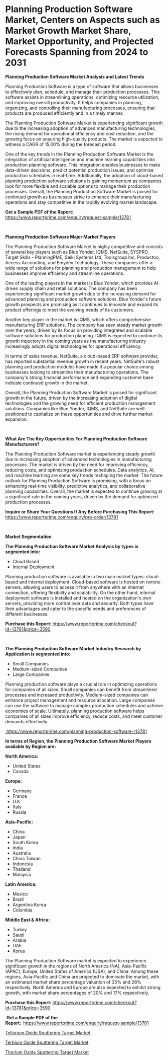 <p><h1>Planning Production Software Market, Centers on Aspects such as Market Growth Market Share, Market Opportunity, and Projected Forecasts Spanning from 2024 to 2031</h1></p><p><strong>Planning Production Software Market Analysis and Latest Trends</strong></p>
<p><p>Planning Production Software is a type of software that allows businesses to effectively plan, schedule, and manage their production processes. This software assists in streamlining operations, optimizing resource utilization, and improving overall productivity. It helps companies in planning, organizing, and controlling their manufacturing processes, ensuring that products are produced efficiently and in a timely manner.</p><p>The Planning Production Software Market is experiencing significant growth due to the increasing adoption of advanced manufacturing technologies, the rising demand for operational efficiency and cost reduction, and the growing focus on ensuring high-quality products. The market is expected to witness a CAGR of 15.00% during the forecast period.</p><p>One of the key trends in the Planning Production Software Market is the integration of artificial intelligence and machine learning capabilities into production planning software. This integration enables businesses to make data-driven decisions, predict potential production issues, and optimize production schedules in real-time. Additionally, the adoption of cloud-based planning production software solutions is gaining momentum as companies look for more flexible and scalable options to manage their production processes. Overall, the Planning Production Software Market is poised for continued growth as businesses strive to enhance their manufacturing operations and stay competitive in the rapidly evolving market landscape.</p></p>
<p><strong>Get a Sample PDF of the Report:&nbsp;</strong> <a href="https://www.reportprime.com/enquiry/request-sample/13781">https://www.reportprime.com/enquiry/request-sample/13781</a></p>
<p>&nbsp;</p>
<p><strong>Planning Production Software Major Market Players</strong></p>
<p><p>The Planning Production Software Market is highly competitive and consists of several key players such as Blue Yonder, IQMS, NetSuite, SYSPRO, Target Skills - PlanningPME, Seiki Systems Ltd, Toolsgroup Inc, Productoo, Access Accounting, and Emydex Technology. These companies offer a wide range of solutions for planning and production management to help businesses improve efficiency and streamline operations.</p><p>One of the leading players in the market is Blue Yonder, which provides AI-driven supply chain and retail solutions. The company has been experiencing significant market growth due to the increasing demand for advanced planning and production software solutions. Blue Yonder's future growth prospects are promising as it continues to innovate and expand its product offerings to meet the evolving needs of its customers.</p><p>Another key player in the market is IQMS, which offers comprehensive manufacturing ERP solutions. The company has seen steady market growth over the years, driven by its focus on providing integrated and scalable software solutions for production planning. IQMS is expected to continue its growth trajectory in the coming years as the manufacturing industry increasingly adopts digital technologies for operational efficiency.</p><p>In terms of sales revenue, NetSuite, a cloud-based ERP software provider, has reported substantial revenue growth in recent years. NetSuite's robust planning and production modules have made it a popular choice among businesses looking to streamline their manufacturing operations. The company's strong financial performance and expanding customer base indicate continued growth in the market.</p><p>Overall, the Planning Production Software Market is poised for significant growth in the future, driven by the increasing adoption of digital technologies and the growing need for efficient production management solutions. Companies like Blue Yonder, IQMS, and NetSuite are well-positioned to capitalize on these opportunities and drive further market expansion.</p></p>
<p>&nbsp;</p>
<p><strong>What Are The Key Opportunities For Planning Production Software Manufacturers?</strong></p>
<p><p>The Planning Production Software market is experiencing steady growth due to increasing adoption of advanced technologies in manufacturing processes. The market is driven by the need for improving efficiency, reducing costs, and optimizing production schedules. Data analytics, AI, and machine learning are some key trends reshaping the market. The future outlook for Planning Production Software is promising, with a focus on enhancing real-time visibility, predictive analytics, and collaborative planning capabilities. Overall, the market is expected to continue growing at a significant rate in the coming years, driven by the demand for optimized production processes.</p></p>
<p><strong>Inquire or Share Your Questions If Any Before Purchasing This Report:</strong> <a href="https://www.reportprime.com/enquiry/pre-order/13781">https://www.reportprime.com/enquiry/pre-order/13781</a></p>
<p>&nbsp;</p>
<p><strong>Market Segmentation</strong></p>
<p><strong>The Planning Production Software Market Analysis by types is segmented into:</strong></p>
<p><ul><li>Cloud Based</li><li>Internal Deployment</li></ul></p>
<p><p>Planning production software is available in two main market types: cloud-based and internal deployment. Cloud-based software is hosted on remote servers, allowing users to access it from anywhere with an internet connection, offering flexibility and scalability. On the other hand, internal deployment software is installed and hosted on the organization's own servers, providing more control over data and security. Both types have their advantages and cater to the specific needs and preferences of different businesses.</p></p>
<p><strong>Purchase this Report:&nbsp;</strong><a href="https://www.reportprime.com/checkout?id=13781&price=3590">https://www.reportprime.com/checkout?id=13781&price=3590</a></p>
<p>&nbsp;</p>
<p><strong>The Planning Production Software Market Industry Research by Application is segmented into:</strong></p>
<p><ul><li>Small Companies</li><li>Medium-sized Companies</li><li>Large Companies</li></ul></p>
<p><p>Planning production software plays a crucial role in optimizing operations for companies of all sizes. Small companies can benefit from streamlined processes and increased productivity. Medium-sized companies can enhance project management and resource allocation. Large companies can use the software to manage complex production schedules and achieve economies of scale. Ultimately, planning production software helps companies of all sizes improve efficiency, reduce costs, and meet customer demands effectively.</p></p>
<p><a href="https://www.reportprime.com/planning-production-software-r13781">&nbsp;https://www.reportprime.com/planning-production-software-r13781</a></p>
<p><strong>In terms of Region, the Planning Production Software Market Players available by Region are:</strong></p>
<p>
    <p> <strong> North America: </strong>
        <ul>
            <li>United States</li>
            <li>Canada</li>
        </ul>
        </p> 
    <p> <strong> Europe: </strong>
        <ul>
            <li>Germany</li>
            <li>France</li>
            <li>U.K.</li>
            <li>Italy</li>
            <li>Russia</li>
        </ul>
        </p> 
    <p> <strong> Asia-Pacific: </strong>
        <ul>
            <li>China</li>
            <li>Japan</li>
            <li>South Korea</li>
            <li>India</li>
            <li>Australia</li>
            <li>China Taiwan</li>
            <li>Indonesia</li>
            <li>Thailand</li>
            <li>Malaysia</li>
        </ul>
        </p> 
    <p> <strong> Latin America: </strong>
        <ul>
            <li>Mexico</li>
            <li>Brazil</li>
            <li>Argentina Korea</li>
            <li>Colombia</li>
        </ul>
        </p> 
    <p> <strong> Middle East & Africa: </strong>
        <ul>
            <li>Turkey</li>
            <li>Saudi</li>
            <li>Arabia</li>
            <li>UAE</li>
            <li>Korea</li>
        </ul>
    </p>
    </p>
<p><p>The Planning Production Software market is expected to experience significant growth in the regions of North America (NA), Asia-Pacific (APAC), Europe, United States of America (USA), and China. Among these regions, Asia-Pacific and China are projected to dominate the market, with an estimated market share percentage valuation of 35% and 28% respectively. North America and Europe are also expected to exhibit strong growth, with market share percentages of 20% and 17% respectively.</p></p>
<p><strong>Purchase this Report: </strong><a href="https://www.reportprime.com/checkout?id=13781&price=3590">https://www.reportprime.com/checkout?id=13781&price=3590</a></p>
<p>&nbsp;<strong>Get a Sample PDF of the Report:&nbsp;&nbsp;</strong><a href="https://www.reportprime.com/enquiry/request-sample/13781">https://www.reportprime.com/enquiry/request-sample/13781</a></p>
<p><strong></strong></p>
<p><p><a href="https://view.publitas.com/reportprime-1/tellurium-oxide-sputtering-target-market-investigation-industry-evolution-and-forecast-till-2031/">Tellurium Oxide Sputtering Target Market</a></p><p><a href="https://view.publitas.com/reportprime-1/terbium-oxide-sputtering-target-market-a-global-and-regional-analysis-focus-on-region-country-level-analysis-and-competitive-landscape-analysis-and-forecast-2024-2031/">Terbium Oxide Sputtering Target Market</a></p><p><a href="https://view.publitas.com/reportprime-1/global-thorium-oxide-sputtering-target-market-analysis-trends-forecasts-and-growth-opportunities-2024-2031-in-197-pages-report/">Thorium Oxide Sputtering Target Market</a></p></p>